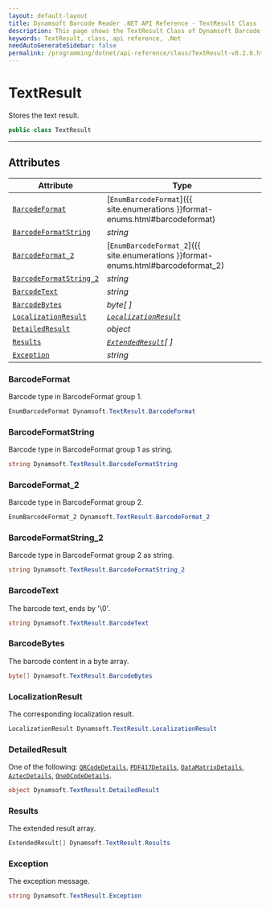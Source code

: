 ```yaml
---
layout: default-layout
title: Dynamsoft Barcode Reader .NET API Reference - TextResult Class
description: This page shows the TextResult Class of Dynamsoft Barcode Reader for .NET SDK.
keywords: TextResult, class, api reference, .Net
needAutoGenerateSidebar: false
permalink: /programming/dotnet/api-reference/class/TextResult-v8.2.0.html
---
```



# TextResult
Stores the text result.

```csharp
public class TextResult
```  
  
---
  

## Attributes
  
| Attribute | Type |
|---------- | ---- |
| [`BarcodeFormat`](#barcodeformat) | [`EnumBarcodeFormat`]({{ site.enumerations }}format-enums.html#barcodeformat) |
| [`BarcodeFormatString`](#barcodeformatstring) | *string* |
| [`BarcodeFormat_2`](#barcodeformat_2) | [`EnumBarcodeFormat_2`]({{ site.enumerations }}format-enums.html#barcodeformat_2) |
| [`BarcodeFormatString_2`](#barcodeformatstring_2) | *string* |
| [`BarcodeText`](#barcodetext) | *string* |
| [`BarcodeBytes`](#barcodebytes) | *byte[ ]* |
| [`LocalizationResult`](#localizationresult) | *[`LocalizationResult`](LocalizationResult.md)* |
| [`DetailedResult`](#detailedresult) | *object* |
| [`Results`](#results) | *[`ExtendedResult`](ExtendedResult.md)[ ]* |
| [`Exception`](#Exception) | *string* |


### BarcodeFormat
Barcode type in BarcodeFormat group 1.

```csharp
EnumBarcodeFormat Dynamsoft.TextResult.BarcodeFormat
```

### BarcodeFormatString
Barcode type in BarcodeFormat group 1 as string.

```csharp
string Dynamsoft.TextResult.BarcodeFormatString
```

### BarcodeFormat_2
Barcode type in BarcodeFormat group 2.

```csharp
EnumBarcodeFormat_2 Dynamsoft.TextResult.BarcodeFormat_2
```

### BarcodeFormatString_2
Barcode type in BarcodeFormat group 2 as string.

```csharp
string Dynamsoft.TextResult.BarcodeFormatString_2
```

### BarcodeText
The barcode text, ends by '\0'.

```csharp
string Dynamsoft.TextResult.BarcodeText
```

### BarcodeBytes
The barcode content in a byte array.

```csharp
byte[] Dynamsoft.TextResult.BarcodeBytes
```

### LocalizationResult
The corresponding localization result.

```csharp
LocalizationResult Dynamsoft.TextResult.LocalizationResult
```

### DetailedResult
One of the following: [`QRCodeDetails`](QRCodeDetails.md), [`PDF417Details`](PDF417Details.md), [`DataMatrixDetails`](DataMatrixDetails.md), [`AztecDetails`](AztecDetails.md), [`OneDCodeDetails`](OneDCodeDetails.md).

```csharp
object Dynamsoft.TextResult.DetailedResult
```

### Results
The extended result array.

```csharp
ExtendedResult[] Dynamsoft.TextResult.Results
```

### Exception
The exception message.

```csharp
string Dynamsoft.TextResult.Exception
```
